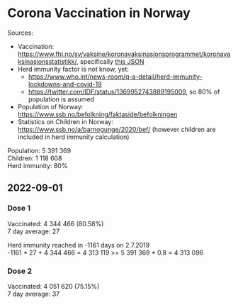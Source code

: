 # Corona Vaccination in Norway

Sources:

- Vaccination: <https://www.fhi.no/sv/vaksine/koronavaksinasjonsprogrammet/koronavaksinasjonsstatistikk/>, specifically [this JSON](https://www.fhi.no/api/chartdata/api/99119)
- Herd immunity factor is not know, yet:
  - <https://www.who.int/news-room/q-a-detail/herd-immunity-lockdowns-and-covid-19>
  - <https://twitter.com/IDF/status/1369952743889195009>, so 80% of population is assumed
- Population of Norway: <https://www.ssb.no/befolkning/faktaside/befolkningen>
- Statistics on Children in Norway: https://www.ssb.no/a/barnogunge/2020/bef/ (however children are included in herd immunity calculation)

Population: 5 391 369  
Children: 1 118 608  
Herd immunity: 80%  

## 2022-09-01

### Dose 1

Vaccinated: 4 344 466 (80.58%)  
7 day average: 27

Herd immunity reached in -1161 days on 2.7.2019  
-1161 * 27 + 4 344 466 = 4 313 119 >= 5 391 369 * 0.8 = 4 313 096

### Dose 2

Vaccinated: 4 051 620 (75.15%)  
7 day average: 37


